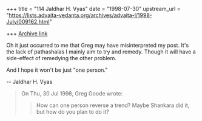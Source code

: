 +++
title = "114 Jaldhar H. Vyas"
date = "1998-07-30"
upstream_url = "https://lists.advaita-vedanta.org/archives/advaita-l/1998-July/009162.html"

+++
[Archive link](https://lists.advaita-vedanta.org/archives/advaita-l/1998-July/009162.html)

Oh it just occurred to me that Greg may have misinterpreted my post.
It's the lack of pathashalas I mainly aim to try and remedy.  Though it
will have a side-effect of remedying the other problem.

And I hope it won't be just "one person."

--
Jaldhar H. Vyas <jaldhar at braincells.com>


> On Thu, 30 Jul 1998, Greg Goode wrote:
>
> > How can one person reverse a trend?  Maybe Shankara did it, but how do you
> > plan to do it?
> >
>

